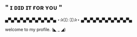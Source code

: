 ## " ɪ ᴅɪᴅ ɪᴛ ғᴏʀ ʏᴏᴜ "


▄▀▄▀▄▀▄▀▄▀▄▀▄▀▄▀▄ ⋆✰⩇⩇: ⩇⩇✰⋆ ▄▀▄▀▄▀▄▀▄▀▄▀▄▀▄▀▄

welcome to my profile. (◣ _ ◢)
